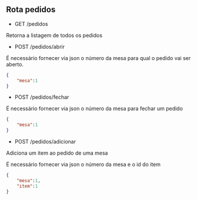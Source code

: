 ## Rota pedidos

* GET /pedidos

Retorna a listagem de todos os pedidos


* POST /pedidos/abrir

É necessário fornecer via json o número da mesa para qual o pedido vai ser aberto.

```json
{
	"mesa":1
}
```

* POST /pedidos/fechar

É necessário fornecer via json o número da mesa para fechar um pedido

```json
{
	"mesa":1
}
```

* POST /pedidos/adicionar

Adiciona um item ao pedido de uma mesa

É necessário fornecer via json o número da mesa e o id do item

```json
{
	"mesa":1,
	"item":1
}
```



